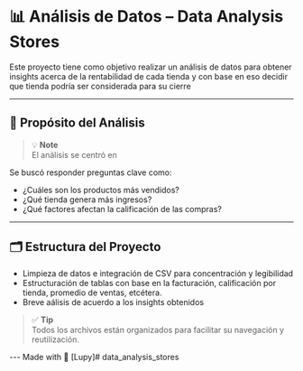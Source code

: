 # 📊 Análisis de Datos – Data Analysis Stores

Este proyecto tiene como objetivo realizar un análisis de datos para obtener insights acerca de la rentabilidad de cada tienda y con base en eso decidir que tienda podría ser considerada para su cierre

---

## 🎯 Propósito del Análisis

> 💡 **Note**  
> El análisis se centró en 

Se buscó responder preguntas clave como:

- ¿Cuáles son los productos más vendidos?
- ¿Qué tienda genera más ingresos?
- ¿Qué factores afectan la calificación de las compras?

---

## 🗂️ Estructura del Proyecto
- Limpieza de datos e integración de CSV para concentración y legibilidad
- Estructuración de tablas con base en la facturación, calificación por tienda, promedio de ventas, etcétera.
- Breve aálisis de acuerdo a los insights obtenidos


> ✅ **Tip**  
> Todos los archivos están organizados para facilitar su navegación y reutilización.





--- Made with 💜 [Lupy]# data_analysis_stores
